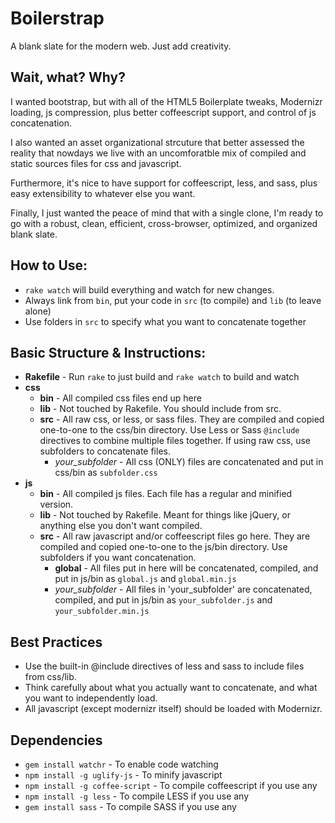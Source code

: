 # Boilerstrap
A blank slate for the modern web. Just add creativity.

## Wait, what? Why?
I wanted bootstrap, but with all of the HTML5 Boilerplate tweaks, Modernizr loading, js compression, plus better  coffeescript support, and control of js concatenation.

I also wanted an asset organizational strcuture that better assessed the reality that nowdays we live with an uncomforatble mix of compiled and static sources files for css and javascript.

Furthermore, it's nice to have support for coffeescript, less, and sass, plus easy extensibility to whatever else you want.

Finally, I just wanted the peace of mind that with a single clone, I'm ready to go with a robust, clean, efficient, cross-browser, optimized, and organized blank slate.

## How to Use:
* `rake watch` will build everything and watch for new changes.
* Always link from `bin`, put your code in `src` (to compile) and `lib` (to leave alone)
* Use folders in `src` to specify what you want to concatenate together

## Basic Structure & Instructions:
* **Rakefile** - Run `rake` to just build and `rake watch` to build and watch
* **css**
    * **bin** - All compiled css files end up here
    * **lib** - Not touched by Rakefile. You should include from src.
    * **src** - All raw css, or less, or sass files. They are compiled and copied one-to-one to the css/bin directory. Use Less or Sass `@include` directives to combine multiple files together. If using raw css, use subfolders to concatenate files.
        * *your_subfolder* - All css (ONLY) files are concatenated and put in css/bin as `subfolder.css`
* **js**
    * **bin** - All compiled js files. Each file has a regular and minified version.
    * **lib** - Not touched by Rakefile. Meant for things like jQuery, or anything else you don't want compiled.
    * **src** - All raw javascript and/or coffeescript files go here. They are compiled and copied one-to-one to the js/bin directory. Use subfolders if you want concatenation.
        * **global** - All files put in here will be concatenated, compiled, and put in js/bin as `global.js` and `global.min.js`
        * *your_subfolder* - All files in 'your_subfolder' are concatenated, compiled, and put in js/bin as `your_subfolder.js` and `your_subfolder.min.js`
  
## Best Practices
* Use the built-in @include directives of less and sass to include files from css/lib.
* Think carefully about what you actually want to concatenate, and what you want to independently load.
* All javascript (except modernizr itself) should be loaded with Modernizr.

## Dependencies
* `gem install watchr` - To enable code watching
* `npm install -g uglify-js` - To minify javascript
* `npm install -g coffee-script` - To compile coffeescript if you use any
* `npm install -g less` - To compile LESS if you use any
* `gem install sass` - To compile SASS if you use any
